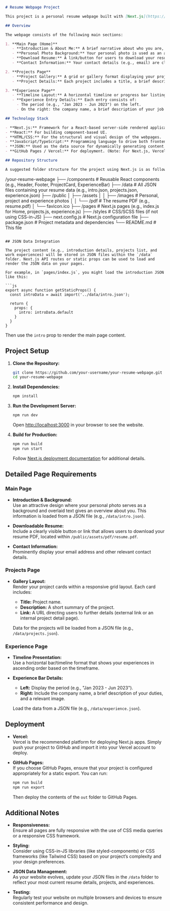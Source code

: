 

```markdown
# Resume Webpage Project

This project is a personal resume webpage built with [Next.js](https://nextjs.org/), designed to be deployed as a GitHub Page. It leverages Next.js to create a dynamic backend that processes and displays data provided in JSON format.

## Overview

The webpage consists of the following main sections:

1. **Main Page (Home)**  
   - **Introduction & About Me:** A brief narrative about who you are, your background, and your professional interests.
   - **Personal Photo Background:** Your personal photo is used as an artistic background image.
   - **Download Resume:** A link/button for users to download your resume in PDF format.
   - **Contact Information:** Your contact details (e.g., email) are clearly displayed.

2. **Projects Page**  
   - **Project Gallery:** A grid or gallery format displaying your projects.
   - **Project Details:** Each project includes a title, a brief description, and a link to additional details for the research project.

3. **Experience Page**  
   - **Timeline Layout:** A horizontal timeline or progress bar listing your experiences (internships, etc.) in ascending order based on timeframe.
   - **Experience Entry Details:** Each entry consists of:
     - The period (e.g., "Jan 2023 - Jun 2023") on the left.
     - On the right: the company name, a brief description of your job duties, and a representative photo.

## Technology Stack

- **Next.js:** Framework for a React-based server-side rendered application.
- **React:** For building component-based UI.
- **HTML/CSS:** For the structural and visual design of the webpages.
- **JavaScript/TypeScript:** Programming language to drive both frontend and simple backend logic.
- **JSON:** Used as the data source for dynamically generating content.
- **GitHub Pages / Vercel:** For deployment. (Note: For Next.js, Vercel is often recommended, but GitHub Pages can be used with proper configuration.)

## Repository Structure

A suggested folder structure for the project using Next.js is as follows:

```
/your-resume-webpage
├── /components        # Reusable React components (e.g., Header, Footer, ProjectCard, ExperienceBar)
├── /data              # All JSON files containing your resume data (e.g., intro.json, projects.json, experience.json)
├── /public
│   ├── /assets
│   │   ├── /images   # Personal, project and experience photos
│   │   └── /pdf      # The resume PDF (e.g., resume.pdf)
│   └── favicon.ico
├── /pages             # Next.js pages (e.g., index.js for Home, projects.js, experience.js)
├── /styles            # CSS/SCSS files (if not using CSS-in-JS)
├── next.config.js     # Next.js configuration file
├── package.json       # Project metadata and dependencies
└── README.md          # This file
```

## JSON Data Integration

The project content (e.g., introduction details, projects list, and work experiences) will be stored in JSON files within the `/data` folder. Next.js API routes or static props can be used to load and render the JSON data on your pages.

For example, in `pages/index.js`, you might load the introduction JSON like this:

```js
export async function getStaticProps() {
  const introData = await import('../data/intro.json');

  return {
    props: {
      intro: introData.default
    }
  }
}
```

Then use the `intro` prop to render the main page content.

## Project Setup

1. **Clone the Repository:**

   ```bash
   git clone https://github.com/your-username/your-resume-webpage.git
   cd your-resume-webpage
   ```

2. **Install Dependencies:**

   ```bash
   npm install
   ```

3. **Run the Development Server:**

   ```bash
   npm run dev
   ```

   Open [http://localhost:3000](http://localhost:3000) in your browser to see the website.

4. **Build for Production:**

   ```bash
   npm run build
   npm run start
   ```

   Follow [Next.js deployment documentation](https://nextjs.org/docs/deployment) for additional details.

## Detailed Page Requirements

### Main Page

- **Introduction & Background:**  
  Use an attractive design where your personal photo serves as a background and overlaid text gives an overview about you. This information is loaded from a JSON file (e.g., `/data/intro.json`).

- **Downloadable Resume:**  
  Include a clearly visible button or link that allows users to download your resume PDF, located within `/public/assets/pdf/resume.pdf`.

- **Contact Information:**  
  Prominently display your email address and other relevant contact details.

### Projects Page

- **Gallery Layout:**  
  Render your project cards within a responsive grid layout. Each card includes:
  - **Title:** Project name.
  - **Description:** A short summary of the project.
  - **Link:** A URL directing users to further details (external link or an internal project detail page).
  
  Data for the projects will be loaded from a JSON file (e.g., `/data/projects.json`).

### Experience Page

- **Timeline Presentation:**  
  Use a horizontal bar/timeline format that shows your experiences in ascending order based on the timeframe.

- **Experience Bar Details:**
  - **Left:** Display the period (e.g., "Jan 2023 - Jun 2023").
  - **Right:** Include the company name, a brief description of your duties, and a relevant image.
  
  Load the data from a JSON file (e.g., `/data/experience.json`).

## Deployment

- **Vercel:**  
  Vercel is the recommended platform for deploying Next.js apps. Simply push your project to GitHub and import it into your Vercel account to deploy.
  
- **GitHub Pages:**  
  If you choose GitHub Pages, ensure that your project is configured appropriately for a static export. You can run:
  
  ```bash
  npm run build
  npm run export
  ```

  Then deploy the contents of the `out` folder to GitHub Pages.

## Additional Notes

- **Responsiveness:**  
  Ensure all pages are fully responsive with the use of CSS media queries or a responsive CSS framework.
  
- **Styling:**  
  Consider using CSS-in-JS libraries (like styled-components) or CSS frameworks (like Tailwind CSS) based on your project’s complexity and your design preferences.
  
- **JSON Data Management:**  
  As your website evolves, update your JSON files in the `/data` folder to reflect your most current resume details, projects, and experiences.
  
- **Testing:**  
  Regularly test your website on multiple browsers and devices to ensure consistent performance and design.
